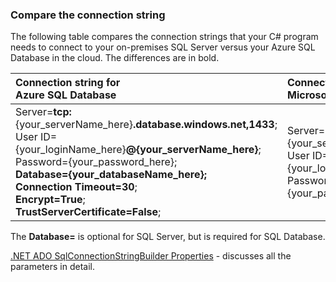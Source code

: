 <!--
includes/sql-database-include-connection-string-30-compare.md

Latest Freshness check:  2015-09-03 , GeneMi.

## Connection string
-->

### Compare the connection string

The following table compares the connection strings that your C# program needs to connect to your on-premises SQL Server versus your Azure SQL Database in the cloud. The differences are in bold.

| Connection string for<br/>Azure SQL Database | Connection string for<br/>Microsoft SQL Server |
| :-- | :-- |
| Server=**tcp:**{your_serverName_here}**.database.windows.net,1433**;<br/>User ID={your_loginName_here}**@{your_serverName_here}**;<br/>Password={your_password_here};<br/>**Database={your_databaseName_here};**<br/>**Connection Timeout=30**;<br/>**Encrypt=True**;<br/>**TrustServerCertificate=False**; | Server={your_serverName_here};<br/>User ID={your_loginName_here};<br/>Password={your_password_here}; |

The **Database=** is optional for SQL Server, but is required for SQL Database.

[.NET ADO SqlConnectionStringBuilder Properties](https://msdn.microsoft.com/zh-cn/library/system.data.sqlclient.sqlconnectionstringbuilder_properties.aspx) - discusses all the parameters in detail.

<!--
These three includes/ files are a sequenced set, but you can pick and choose:

includes/sql-database-include-connection-string-20-portalshots.md
includes/sql-database-include-connection-string-30-compare.md
includes/sql-database-include-connection-string-40-config.md
-->